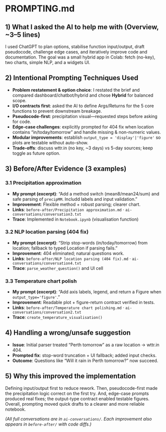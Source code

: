 # PROMPTING.md

## 1) What I asked the AI to help me with (Overview, ~3–5 lines)
I used ChatGPT to plan options, stabilise function input/output, draft pseudocode, challenge edge cases, and iteratively improve code and documentation. The goal was a small hybrid app in Colab: fetch (no-key), two charts, simple NLP, and a widgets UI.

## 2) Intentional Prompting Techniques Used
- **Problem restatement & option choice**: I restated the brief and compared dashboard/chatbot/hybrid and chose **Hybrid** for balanced scope.
- **I/O contracts first**: asked the AI to define Args/Returns for the 5 core functions to prevent downstream breakage.
- **Pseudocode-first**: precipitation visual—requested steps before asking for code.
- **Edge-case challenges**: explicitly prompted for 404 fix when location contains “in/today/tomorrow” and handle missing & non-numeric values.
- **Modular improvements**: establish `output_type = 'display'|'figure'` so plots are testable without auto-show.
- **Trade-offs**: discuss wttr.in (no key, ~3 days) vs 5-day sources; keep toggle as future option.

## 3) Before/After Evidence (3 examples)
### 3.1 Precipitation approximation
- **My prompt (excerpt)**: “Add a method switch (mean8/mean24/sum) and safe parsing of `precipMM`. Includd labels and input validation.”
- **Improvement**: Flexible method + robust parsing; clearer chart.
- **Links**: `before-after/Precipitation approximation.md` · `ai-conversations/conversation3.txt`
- **Trace**: Implemented in `Notebook.ipynb` (visualisation function)

### 3.2 NLP location parsing (404 fix)
- **My prompt (excerpt)**: “Strip stop-words (in/today/tomorrow) from location; fallback to typed Location if parsing fails.”
- **Improvement**: 404 eliminated; natural questions work.
- **Links**: `before-after/NLP location parsing (404 fix).md` · `ai-conversations/conversation4.txt`
- **Trace**: `parse_weather_question()` and UI cell

### 3.3 Temperature chart polish
- **My prompt (excerpt)**: “Add axis labels, legend, and return a Figure when `output_type='figure'`.”
- **Improvement**: Readable plot + figure-return contract verified in tests.
- **Links**: `before-after/Temperature chart polishing.md` · `ai-conversations/conversation2.txt`
- **Trace**: `create_temperature_visualisation()`

## 4) Handling a wrong/unsafe suggestion
- **Issue**: Initial parser treated “Perth tomorrow” as a raw location → wttr.in 404.
- **Prompted fix**: stop-word truncation + UI fallback; added input checks.
- **Outcome**: Questions like “Will it rain in Perth tomorrow?” now succeed.

## 5) Why this improved the implementation
Defining input/output first to reduce rework. Then, pseudocode-first made the precipitation logic correct on the first try. And, edge-case prompts produced real fixes; the output-type contract enabled testable figures. Overall, prompting moved quick drafts to a clearer and more reliable notebook.

*(All full conversations are in `ai-conversations/`. Each improvement also appears in `before-after/` with code diffs.)*
